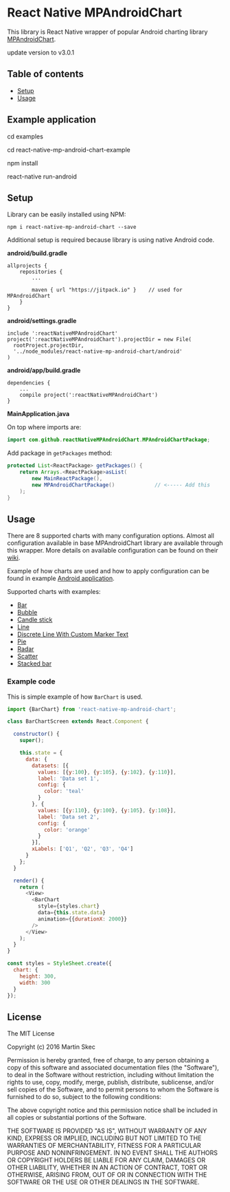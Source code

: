 # React Native MPAndroidChart
This library is React Native wrapper of popular Android charting library [MPAndroidChart](https://github.com/PhilJay/MPAndroidChart).

 update version to v3.0.1
## Table of contents
- [Setup](#setup)
- [Usage](#usage)


## Example application
cd examples

cd react-native-mp-android-chart-example

npm install

react-native run-android

## Setup
Library can be easily installed using NPM:

`npm i react-native-mp-android-chart --save`

Additional setup is required because library is using native Android code.

**android/build.gradle**
```
allprojects {
    repositories {
        ...

        maven { url "https://jitpack.io" }    // used for MPAndroidChart
    }
}
```

**android/settings.gradle**
```
include ':reactNativeMPAndroidChart'
project(':reactNativeMPAndroidChart').projectDir = new File(
  rootProject.projectDir,
  '../node_modules/react-native-mp-android-chart/android'
)
```

**android/app/build.gradle**
```
dependencies {
    ...
    compile project(':reactNativeMPAndroidChart')
}
```
**MainApplication.java**

On top where imports are:
```java
import com.github.reactNativeMPAndroidChart.MPAndroidChartPackage;
```

Add package in `getPackages` method:
```java
protected List<ReactPackage> getPackages() {
    return Arrays.<ReactPackage>asList(
        new MainReactPackage(),
        new MPAndroidChartPackage()             // <----- Add this
    );
}
```


## Usage
There are 8 supported charts with many configuration options.
Almost all configuration available in base MPAndroidChart library are available through this wrapper.
More details on available configuration can be found on their [wiki](https://github.com/PhilJay/MPAndroidChart/wiki).

Example of how charts are used and how to apply configuration can be found in example [Android application](#example-application).

Supported charts with examples:
- [Bar](https://github.com/wuxudong/react-native-mp-android-chart/blob/master/examples/react-native-mp-android-chart-example/app/BarChartScreen.js)
- [Bubble](https://github.com/wuxudong/react-native-mp-android-chart/blob/master/examples/react-native-mp-android-chart-example/app/BubbleChartScreen.js)
- [Candle stick](https://github.com/wuxudong/react-native-mp-android-chart/blob/master/examples/react-native-mp-android-chart-example/app/CandleStickChartScreen.js)
- [Line](https://github.com/wuxudong/react-native-mp-android-chart/blob/master/examples/react-native-mp-android-chart-example/app/LineChartScreen.js)
- [Discrete Line With Custom Marker Text](https://github.com/wuxudong/react-native-mp-android-chart/blob/master/examples/react-native-mp-android-chart-example/app/TimeSeriesLineChartScreen.js)
- [Pie](https://github.com/wuxudong/react-native-mp-android-chart/blob/master/examples/react-native-mp-android-chart-example/app/PieChartScreen.js)
- [Radar](https://github.com/wuxudong/react-native-mp-android-chart/blob/master/examples/react-native-mp-android-chart-example/app/RadarChartScreen.js)
- [Scatter](https://github.com/wuxudong/react-native-mp-android-chart/blob/master/examples/react-native-mp-android-chart-example/app/ScatterChartScreen.js)
- [Stacked bar](https://github.com/wuxudong/react-native-mp-android-chart/blob/master/examples/react-native-mp-android-chart-example/app/StackedBarChartScreen.js)

### Example code
This is simple example of how `BarChart` is used.
```JavaScript
import {BarChart} from 'react-native-mp-android-chart';

class BarChartScreen extends React.Component {

  constructor() {
    super();

    this.state = {
      data: {
        datasets: [{
          values: [{y:100}, {y:105}, {y:102}, {y:110}],
          label: 'Data set 1',
          config: {
            color: 'teal'
          }
        }, {
          values: [{y:110}, {y:100}, {y:105}, {y:108}],
          label: 'Data set 2',
          config: {
            color: 'orange'
          }
        }],
        xLabels: ['Q1', 'Q2', 'Q3', 'Q4']
      }
    };
  }

  render() {
    return (
      <View>
        <BarChart
          style={styles.chart}
          data={this.state.data}
          animation={{durationX: 2000}}
        />
      </View>
    );
  }
}

const styles = StyleSheet.create({
  chart: {
    height: 300,
    width: 300
  }
});
```

## License
The MIT License

Copyright (c) 2016 Martin Skec

Permission is hereby granted, free of charge, to any person obtaining a copy of this software and associated documentation files (the "Software"), to deal in the Software without restriction, including without limitation the rights to use, copy, modify, merge, publish, distribute, sublicense, and/or sell copies of the Software, and to permit persons to whom the Software is furnished to do so, subject to the following conditions:

The above copyright notice and this permission notice shall be included in all copies or substantial portions of the Software.

THE SOFTWARE IS PROVIDED "AS IS", WITHOUT WARRANTY OF ANY KIND, EXPRESS OR IMPLIED, INCLUDING BUT NOT LIMITED TO THE WARRANTIES OF MERCHANTABILITY, FITNESS FOR A PARTICULAR PURPOSE AND NONINFRINGEMENT. IN NO EVENT SHALL THE AUTHORS OR COPYRIGHT HOLDERS BE LIABLE FOR ANY CLAIM, DAMAGES OR OTHER LIABILITY, WHETHER IN AN ACTION OF CONTRACT, TORT OR OTHERWISE, ARISING FROM, OUT OF OR IN CONNECTION WITH THE SOFTWARE OR THE USE OR OTHER DEALINGS IN THE SOFTWARE.
